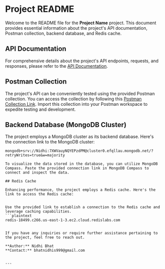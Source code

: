 # Project README

Welcome to the README file for the **Project Name** project. This document provides essential information about the project's API documentation, Postman collection, backend database, and Redis cache.

## API Documentation

For comprehensive details about the project's API endpoints, requests, and responses, please refer to the [API Documentation](https://documenter.getpostman.com/view/13222363/2s9XxyQYuR).

## Postman Collection

The project's API can be conveniently tested using the provided Postman collection. You can access the collection by following this [Postman Collection Link](https://lively-trinity-194672.postman.co/workspace/My-Workspace~03620632-d012-42ff-8026-969a2276b5b9/collection/13222363-b8448f72-fa15-4a11-87e4-a0210e271854?action=share&creator=13222363). Import this collection into your Postman workspace to expedite testing and development.

## Backend Database (MongoDB Cluster)

The project employs a MongoDB cluster as its backend database. Here's the connection link to the MongoDB cluster:
```plaintext
mongodb+srv://Nidhi:7XWVauyNQYEPzdPM@cluster0.efqllau.mongodb.net/?retryWrites=true&w=majority

To visualize the data stored in the database, you can utilize MongoDB Compass. Paste the provided connection link in MongoDB Compass to connect and inspect the data.

## Redis Cache

Enhancing performance, the project employs a Redis cache. Here's the link to access the Redis cache:


Use the provided link to establish a connection to the Redis cache and leverage caching capabilities.
```plaintext
redis-18499.c266.us-east-1-3.ec2.cloud.redislabs.com


If you have any inquiries or require further assistance pertaining to the project, feel free to reach out.

**Author:** Nidhi Bhat
**Contact:** bhatnidhis999@gmail.com


---


